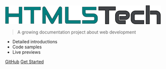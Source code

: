 ![logo](_media/logo.png ':size=215x26')

> A growing documentation project about web development

- Detailed introductions
- Code samples
- Live previews

[GitHub](https://github.com/pictureelement/html5-tech/)
[Get Started](#HTML5Tech)
